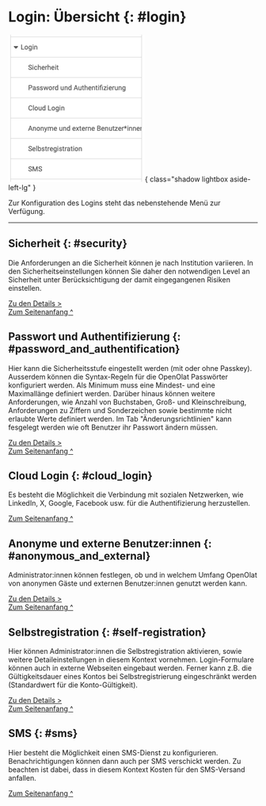 # Login: Übersicht {: #login}

![admin_login_overview_v1_de.png](assets/admin_login_overview_v1_de.png){ class="shadow lightbox aside-left-lg" }

Zur Konfiguration des Logins steht das nebenstehende Menü zur Verfügung.


---

## Sicherheit {: #security}

Die Anforderungen an die Sicherheit können je nach Institution variieren. In den Sicherheitseinstellungen können Sie daher den notwendigen Level an Sicherheit unter Berücksichtigung der damit eingegangenen Risiken einstellen.

[Zu den Details >](../administration/Login_Security.de.md)<br>
[Zum Seitenanfang ^](#login)



## Passwort und Authentifizierung {: #password_and_authentification}

Hier kann die Sicherheitsstufe eingestellt werden (mit oder ohne Passkey).
Ausserdem können die Syntax-Regeln für die OpenOlat Passwörter konfiguriert werden.
Als Minimum muss eine Mindest- und eine Maximallänge definiert werden. Darüber
hinaus können weitere Anforderungen, wie Anzahl von Buchstaben, Groß- und
Kleinschreibung, Anforderungen zu Ziffern und Sonderzeichen sowie bestimmte
nicht erlaubte Werte definiert werden. Im Tab "Änderungsrichtlinien" kann
fesgelegt werden wie oft Benutzer ihr Passwort ändern müssen.

[Zu den Details >](../administration/Login_Password_and_Authentication.de.md)<br>
[Zum Seitenanfang ^](#login)



## Cloud Login {: #cloud_login}

Es besteht die Möglichkeit die Verbindung mit sozialen Netzwerken, wie LinkedIn, X, Google, Facebook usw.  für die Authentifizierung herzustellen.

[Zum Seitenanfang ^](#login)



## Anonyme und externe Benutzer:innen {: #anonymous_and_external}

Administrator:innen können festlegen, ob und in welchem Umfang OpenOlat von anonymen Gäste und externen Benutzer:innen genutzt werden kann.

[Zu den Details >](../administration/Guest_and_Invitation.de.md)<br>
[Zum Seitenanfang ^](#login)



## Selbstregistration {: #self-registration}

Hier können Administrator:innen die Selbstregistration aktivieren, sowie weitere
Detaileinstellungen in diesem Kontext vornehmen. Login-Formulare können auch
in externe Webseiten eingebaut werden. Ferner kann z.B. die Gültigkeitsdauer eines Kontos bei
Selbstregistrierung eingeschränkt werden (Standardwert für die Konto-Gültigkeit).

[Zu den Details >](../administration/Login_Self-Registration.de.md)<br>
[Zum Seitenanfang ^](#login)



## SMS {: #sms}

Hier besteht die Möglichkeit einen SMS-Dienst zu konfigurieren. Benachrichtigungen können dann auch per SMS verschickt werden. Zu beachten ist dabei, dass in diesem Kontext Kosten für den SMS-Versand anfallen.

[Zum Seitenanfang ^](#login)



 